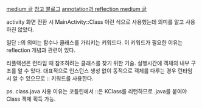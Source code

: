 [medium 글](https://medium.com/harrythegreat/%EC%BD%94%ED%8B%80%EB%A6%B0%EC%9D%98-%EB%8D%94%EB%B8%94%EC%BD%9C%EB%A1%A0-%EC%B0%B8%EC%A1%B0-73ff25484586)
[참고 블로그](https://velog.io/@jisoo0817/%EB%8D%94%EB%B8%94%EC%BD%9C%EB%A1%A0-%EC%9D%B4%EB%9E%80)
[annotation과 reflection medium 글](https://medium.com/lucky-sonnie/kotlin-10%EC%9E%A5-%EC%95%A0%EB%85%B8%ED%85%8C%EC%9D%B4%EC%85%98%EA%B3%BC-%EB%A6%AC%ED%94%8C%EB%A0%89%EC%85%98-5b1026c1c58a)

activity 화면 전환 시 MainActivity::Class 이런 식으로 사용했는데 의미를 알고 사용하진 않았다.

일단 ::의 의미는 함수나 클래스를 가리키는 키워드다.
이 키워드가 필요한 이유는 reflection 개념과 관련이 있다.

리플랙션은 런타임 때 참조하려는 클래스를 찾기 위한 기술.
실행시간에 객체의 내부 구조를 알 수 있다.
대표적으로 인스턴스 생성 없이 동적으로 객체를 다루는 경우 런타임 시 알 수 있으므로 :: 키워드를 사용한다.

ps. class.java 사용 이유는 코틀린에서 ::은 KClass를 리턴하므로 .java를 붙여야 Class 객체 획득 가능.